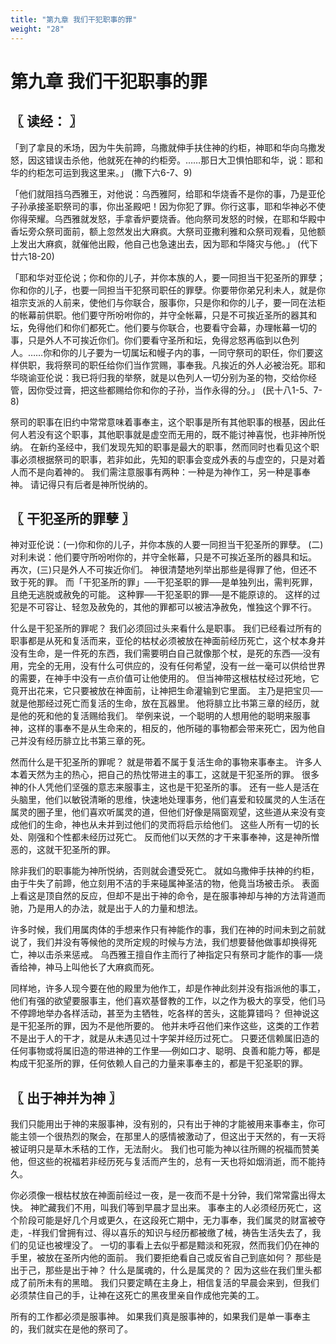 ```yaml
---
title: "第九章 我们干犯职事的罪"
weight: "28"
---
```


# 第九章 我们干犯职事的罪


## 〖 读经： 〗

「到了拿艮的禾场，因为牛失前蹄，乌撒就伸手扶住神的约柜，神耶和华向乌撒发怒，因这错误击杀他，他就死在神的约柜旁。……那日大卫惧怕耶和华，说：耶和华的约柜怎可运到我这里来。」
(撒下六6-7、9)

「他们就阻挡乌西雅王，对他说：乌西雅阿，给耶和华烧香不是你的事，乃是亚伦子孙承接圣职祭司的事，你出圣殿吧！因为你犯了罪。你行这事，耶和华神必不使你得荣耀。乌西雅就发怒，手拿香炉要烧香。他向祭司发怒的时候，在耶和华殿中香坛旁众祭司面前，额上忽然发出大麻疯。大祭司亚撒利雅和众祭司观看，见他额上发出大麻疯，就催他出殿，他自己也急速出去，因为耶和华降灾与他。」
(代下廿六18-20)

「耶和华对亚伦说；你和你的儿子，并你本族的人，要一同担当干犯圣所的罪孽；你和你的儿子，也要一同担当干犯祭司职任的罪孽。你要带你弟兄利未人，就是你祖宗支派的人前来，使他们与你联合，服事你，只是你和你的儿子，要一同在法柜的帐幕前供职。他们要守所吩咐你的，并守全帐幕，只是不可挨近圣所的器其和坛，免得他们和你们都死亡。他们要与你联合，也要看守会幕，办理帐幕一切的事，只是外人不可挨近你们。你们要看守圣所和坛，免得忿怒再临到以色列人。……你和你的儿子要为一切属坛和幔子内的事，一同守祭司的职任，你们要这样供职，我将祭司的职任给你们当作赏赐，事奉我。凡挨近的外人必被治死。耶和华晓谕亚伦说：我已将归我的举祭，就是以色列人一切分别为圣的物，交给你经管，因你受过膏，把这些都赐给你和你的子孙，当作永得的分。」
(民十八1-5、7-8)

祭司的职事在旧约中常常意味着事奉主，这个职事是所有其他职事的根基，因此任何人若没有这个职事，其他职事就是虚空而无用的，既不能讨神喜悦，也非神所悦纳。
在新约圣经中，我们发现先知的职事是最大的职事，然而同时也看见这个职事必须根据祭司的职事，若非如此，先知的职事会变成外表的与虚空的，只是对着人而不是向着神的。
我们需注意服事有两种：一种是为神作工，另一种是事奉神。
请记得只有后者是神所悦纳的。

## 〖 干犯圣所的罪孽 〗

神对亚伦说：(一)你和你的儿子，并你本族的人要一同担当干犯圣所的罪孽。
(二)对利未说：他们要守所吩咐你的，并守全帐幕，只是不可挨近圣所的器具和坛。
再次，(三)只是外人不可挨近你们。
神很清楚地列举出那些是得罪了他，但还不致于死的罪。
而「干犯圣所的罪」──干犯圣职的罪──是单独列出，需判死罪，且绝无逃脱或赦免的可能。
这种罪──干犯圣职的罪──是不能原谅的。
这样的过犯是不可容让、轻忽及赦免的，其他的罪都可以被洁净赦免，惟独这个罪不行。

什么是干犯圣所的罪呢？
我们必须回过头来看什么是职事。
我们已经看过所有的职事都是从死和复活而来，亚伦的枯杖必须被放在神面前经历死亡，这个杖本身并没有生命，是一件死的东西，我们需要明白自己就像那个杖，是死的东西──没有用，完全的无用，没有什么可供应的，没有任何希望，没有一丝一毫可以供给世界的需要，在神手中没有一点价值可让他使用的。
但当神带这根枯杖经过死地，它竟开出花来，它只要被放在神面前，让神把生命灌输到它里面。
主乃是把宝贝──就是他那经过死亡而复活的生命，放在瓦器里。
他将腓立比书第三章的经历，就是他的死和他的复活赐给我们。
举例来说，一个聪明的人想用他的聪明来服事神，这样的事奉不是从生命来的，相反的，他所碰的事物都会带来死亡，因为他自己并没有经历腓立比书第三章的死。

然而什么是干犯圣所的罪呢？
就是带着不属于复活生命的事物来事奉主。
许多人本着天然为主的热心，把自己的热忱带进主的事工，这就是干犯圣所的罪。
很多神的仆人凭他们坚强的意志来服事主，这也是干犯圣所的事。
还有一些人是活在头脑里，他们以敏锐清晰的思维，快速地处理事务，他们喜爱和较属灵的人生活在属灵的圈子里，他们喜欢听属灵的道，但他们好像是隔窗观望，这些道从来没有变成他们的生命，神也从未并到过他们的灵而将启示给他们。
这些人所有一切的长处、刚强和个性都未经历过死亡。
反而他们以天然的才干来事奉神，这是神所憎恶的，这就干犯圣所的罪。

除非我们的职事能为神所悦纳，否则就会遭受死亡。
就如乌撒伸手扶神的约柜，由于牛失了前蹄，他立刻用不洁的手来碰属神圣洁的物，他竟当场被击杀。
表面上看这是顶自然的反应，但却不是出于神的命令，是在服事神却与神的方法背道而驰，乃是用人的办法，就是出于人的力量和想法。

许多时候，我们用属肉体的手想来作只有神能作的事，我们在神的时间未到之前就说了，我们并没有等候他的灵所定规的时候与方法，我们想要替他做事却换得死亡，神以击杀来惩戒。
乌西雅王擅自作主而行了神指定只有祭司才能作的事──烧香给神，神马上叫他长了大麻疯而死。

同样地，许多人现今要在他的殿里为他作工，却是作神此刻并没有指派他的事工，他们有强的欲望要服事主，他们喜欢基督教的工作，以之作为极大的享受，他们马不停蹄地举办各样活动，甚至为主牺牲，吃各样的苦头，这能算错吗？
但神说这是干犯圣所的罪，因为不是他所要的。
他并未呼召他们来作这些，这类的工作若不是出于人的干才，就是从未遇见过十字架并经历过死亡。
只要还信赖属旧造的任何事物或将属旧造的带进神的工作里──例如口才、聪明、良善和能力等，都是构成干犯圣所的罪，任何依赖人自己的力量来事奉主的，都是干犯圣职的罪。

## 〖 出于神并为神 〗

我们只能用出于神的来服事神，没有别的，只有出于神的才能被用来事奉主，你可能主领一个很热烈的聚会，在那里人的感情被激动了，但这出于天然的，有一天将被证明只是草木禾秸的工作，无法耐火。
我们也可能为神以往所赐的祝福而赞美他，但这些的祝福若非经历死与复活而产生的，总有一天也将如烟消逝，而不能持久。

你必须像一根枯杖放在神面前经过一夜，是一夜而不是十分钟，我们常常露出得太快。
神贮藏我们不用，叫我们等到早晨才显出来。
事奉主的人必须经历死亡，这个阶段可能是好几个月或更久，在这段死亡期中，无力事奉，我们属灵的财富被夺走，-样我们曾拥有过、得以喜乐的知识与经历都被缴了械，祷告生活失去了，我们的见证也被埋没了。
一切的事看上去似乎都是黯淡和死寂，然而我们仍在神的手里，被放在圣所内他的面前。
我们要拒绝看自己或反省自己到底如何？
那些是出于己，那些是出于神？
什么是属魂的，什么是属灵的？
因为这些在我们里头都成了前所未有的黑暗。
我们只要定睛在主身上，相信复活的早晨会来到，但我们必须禁住自己的手，让神在这死亡的黑夜里亲自作成他完美的工。

所有的工作都必须是服事神。
如果我们真是服事神的，如果我们是单一事奉主的，我们就实在是他的祭司了。
